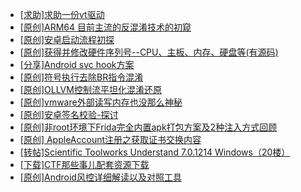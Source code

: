 + [[求助]求助一份vt驱动](https://bbs.kanxue.com/thread-286370.htm)
+ [[原创]ARM64 目前主流的反混淆技术的初窥](https://bbs.kanxue.com/thread-285567.htm)
+ [[原创]安卓启动流程初探](https://bbs.kanxue.com/thread-285949.htm)
+ [[原创]获得并修改硬件序列号--CPU、主板、内存、硬盘等(有源码)](https://bbs.kanxue.com/thread-282756.htm)
+ [[分享]Android svc hook方案](https://bbs.kanxue.com/thread-286308.htm)
+ [[原创]符号执行去除BR指令混淆](https://bbs.kanxue.com/thread-280737.htm)
+ [[原创]OLLVM控制流平坦化混淆还原](https://bbs.kanxue.com/thread-286151.htm)
+ [[原创]vmware外部读写内存也没那么神秘](https://bbs.kanxue.com/thread-284956.htm)
+ [[原创]安卓签名校验-探讨](https://bbs.kanxue.com/thread-285647.htm)
+ [[原创]非root环境下Frida完全内置apk打包方案及2种注入方式回顾](https://bbs.kanxue.com/thread-284482.htm)
+ [[原创] AppleAccount注册之获取证书交换内容](https://bbs.kanxue.com/thread-285944.htm)
+ [[转帖]Scientific Toolworks Understand 7.0.1214 Windows（20楼）](https://bbs.kanxue.com/thread-280018.htm)
+ [[下载]CTF那些事儿配套资源下载](https://bbs.kanxue.com/thread-283930.htm)
+ [[原创]Android风控详细解读以及对照工具](https://bbs.kanxue.com/thread-286120.htm)
